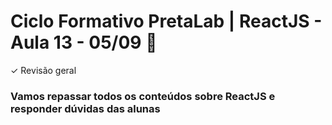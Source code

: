 
# Ciclo Formativo PretaLab | ReactJS  - Aula 13 - 05/09 🚀 

✓ Revisão geral

### Vamos repassar todos os conteúdos sobre ReactJS e responder dúvidas das alunas


